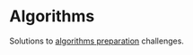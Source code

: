 # Algorithms

Solutions to [algorithms preparation](https://www.hackerrank.com/domains/algorithms) challenges.
